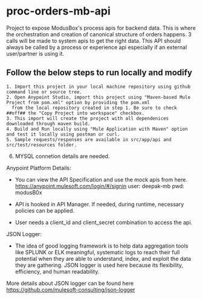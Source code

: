 # proc-orders-mb-api
Project to expose ModusBox's process apis for backend data. This is where the orchestration and creation of
canonical structure of orders happens. 3 calls will be made to system apis to get the right data.
This API should always be called by a process or experience api especially if an external user/partner is using  it.

## Follow the below steps to run locally and modify
	1. Import this project in your local machine repository using github command line or source tree.
	2. Open Anypoint Studio, import this project using "Maven-based Mule Project from pom.xml" option by providing the pom.xml 
      from the local repository created in step 1. Be sure to check ##off## the "Copy Project into workspace" checkbox.
	3. This import will create the project with all dependenices downloaded through maven build.
	4. Build and Run locally using "Mule Application with Maven" option and test it locally using postman or curl.
	5. Sample requests/responses are available in src/app/api and src/test/resources folder.
  6. MYSQL connetion details are needed.
  
Anypoint Platform Details:
- You can view the API Specification and use the mock apis from here.
   https://anypoint.mulesoft.com/login/#/signin
   user: deepak-mb
   pwd: modusB0x
 
- API is hooked in API Manager. If needed, during runtime, necessary policies can be applied.

- User needs a client_id and client_secret combination to access the api.

JSON Logger:

- The idea of good logging framework is to help data aggregation tools like SPLUNK or ELK meaningful,
systematic logs to reach their full potential when they are able to understand, index, and exploit the
data they are gathering. JSON logger is used here because its flexibility, efficiency, and human
readability.

More details about JSON logger can be found here
https://github.com/mulesoft-consulting/json-logger

